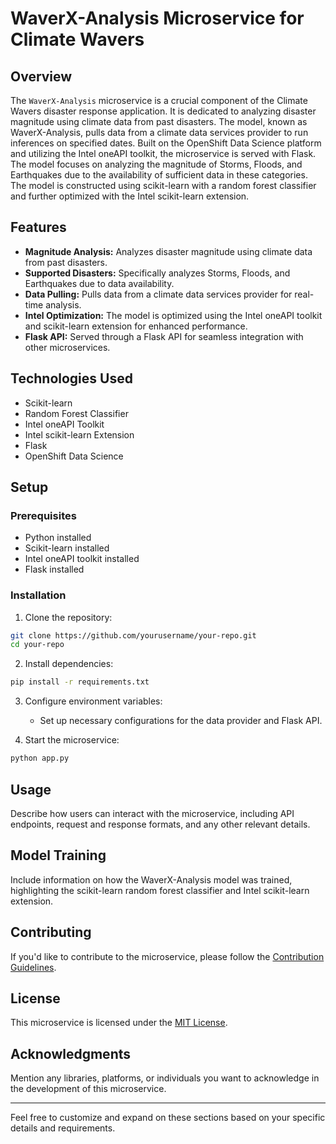 

# WaverX-Analysis Microservice for Climate Wavers

## Overview

The `WaverX-Analysis` microservice is a crucial component of the Climate Wavers disaster response application. It is dedicated to analyzing disaster magnitude using climate data from past disasters. The model, known as WaverX-Analysis, pulls data from a climate data services provider to run inferences on specified dates. Built on the OpenShift Data Science platform and utilizing the Intel oneAPI toolkit, the microservice is served with Flask. The model focuses on analyzing the magnitude of Storms, Floods, and Earthquakes due to the availability of sufficient data in these categories. The model is constructed using scikit-learn with a random forest classifier and further optimized with the Intel scikit-learn extension.

## Features

- **Magnitude Analysis:** Analyzes disaster magnitude using climate data from past disasters.
- **Supported Disasters:** Specifically analyzes Storms, Floods, and Earthquakes due to data availability.
- **Data Pulling:** Pulls data from a climate data services provider for real-time analysis.
- **Intel Optimization:** The model is optimized using the Intel oneAPI toolkit and scikit-learn extension for enhanced performance.
- **Flask API:** Served through a Flask API for seamless integration with other microservices.

## Technologies Used

- Scikit-learn
- Random Forest Classifier
- Intel oneAPI Toolkit
- Intel scikit-learn Extension
- Flask
- OpenShift Data Science

## Setup

### Prerequisites

- Python installed
- Scikit-learn installed
- Intel oneAPI toolkit installed
- Flask installed

### Installation

1. Clone the repository:

```bash
git clone https://github.com/yourusername/your-repo.git
cd your-repo
```

2. Install dependencies:

```bash
pip install -r requirements.txt
```

3. Configure environment variables:

   - Set up necessary configurations for the data provider and Flask API.

4. Start the microservice:

```bash
python app.py
```

## Usage

Describe how users can interact with the microservice, including API endpoints, request and response formats, and any other relevant details.

## Model Training

Include information on how the WaverX-Analysis model was trained, highlighting the scikit-learn random forest classifier and Intel scikit-learn extension.

## Contributing

If you'd like to contribute to the microservice, please follow the [Contribution Guidelines](CONTRIBUTING.md).

## License

This microservice is licensed under the [MIT License](LICENSE).

## Acknowledgments

Mention any libraries, platforms, or individuals you want to acknowledge in the development of this microservice.

---

Feel free to customize and expand on these sections based on your specific details and requirements.
